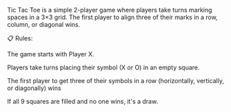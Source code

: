 Tic Tac Toe is a simple 2-player game where players take turns marking spaces in a 3×3 grid. The first player to align three of their marks in a row, column, or diagonal wins.

📋 Rules:

The game starts with Player X.

Players take turns placing their symbol (X or O) in an empty square.

The first player to get three of their symbols in a row (horizontally, vertically, or diagonally) wins

If all 9 squares are filled and no one wins, it's a draw.
